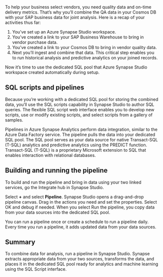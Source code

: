 To help your business select vendors, you need quality data and on-time delivery metrics. That’s why you’ll combine the QA data in your Cosmos DB with your SAP business data for joint analysis. Here is a recap of your activities thus far:

1. You’ve set up an Azure Synapse Studio workspace.
2. You’ve created a link to your SAP Business Warehouse to bring in vendor purchase data.
3. You’ve created a link to your Cosmos DB to bring in vendor quality data.
4. Next you’ll ingest and combine that data. This critical step enables you to run historical analysis and predictive analytics on your joined records.

Now it’s time to use the dedicated SQL pool that Azure Synapse Studio workspace created automatically during setup.

## SQL scripts and pipelines

Because you’re working with a dedicated SQL pool for storing the combined data, you’ll use the SQL scripts capability in Synapse Studio to author SQL queries. The flexible SQL script web interface enables you to develop new scripts, use or modify existing scripts, and select scripts from a gallery of samples.

Pipelines in Azure Synapse Analytics perform data integration, similar to the Azure Data Factory service. The pipeline pulls the data into your dedicated SQL pool. The SQL pool serves as your data source for native Transact-SQL (T-SQL) analytics and predictive analytics using the PREDICT function. Transact-SQL (T-SQL) is a proprietary Microsoft extension to SQL that enables interaction with relational databases.

## Building and running the pipeline

To build and run the pipeline and bring in data using your two linked services, go the Integrate hub in Synapse Studio.

Select **+** and select **Pipeline**. Synapse Studio opens a drag-and-drop pipeline canvas. Drag in the actions you need and set the properties. Select OK and debug if needed. When you select Run the pipeline, you copy data from your data sources into the dedicated SQL pool.

You can run a pipeline once or create a schedule to run a pipeline daily. Every time you run a pipeline, it adds updated data from your data sources.

## Summary

To combine data for analysis, run a pipeline in Synapse Studio. Synapse extracts appropriate data from your two sources, transforms the data, and places it in the dedicated SQL pool ready for analytics and machine learning using the SQL Script interface.
